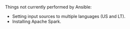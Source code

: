 Things not currently performed by Ansible:

* Setting input sources to multiple languages (US and LT).
* Installing Apache Spark.
